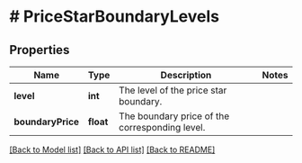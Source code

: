 # # PriceStarBoundaryLevels

## Properties

Name | Type | Description | Notes
------------ | ------------- | ------------- | -------------
**level** | **int** | The level of the price star boundary. |
**boundaryPrice** | **float** | The boundary price of the corresponding level. |

[[Back to Model list]](../../README.md#models) [[Back to API list]](../../README.md#endpoints) [[Back to README]](../../README.md)
